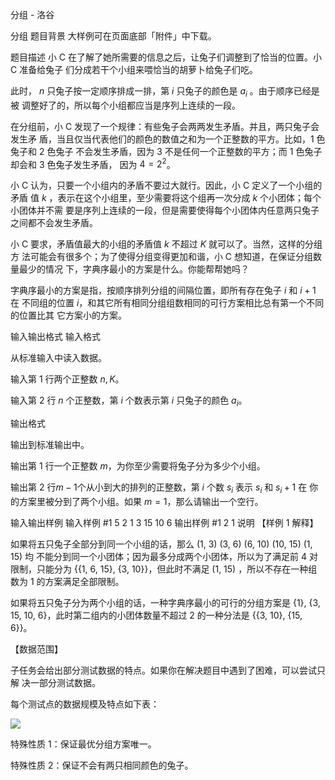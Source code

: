 



分组 - 洛谷














分组
题目背景
大样例可在页面底部「附件」中下载。

题目描述
小 C 在了解了她所需要的信息之后，让兔子们调整到了恰当的位置。小 C 准备给兔子 们分成若干个小组来喂恰当的胡萝卜给兔子们吃。

此时， $n$ 只兔子按一定顺序排成一排，第 $i$ 只兔子的颜色是 $a_i$ 。由于顺序已经是被 调整好了的，所以每个小组都应当是序列上连续的一段。

在分组前，小 C 发现了一个规律：有些兔子会两两发生矛盾。并且，两只兔子会发生矛 盾，当且仅当代表他们的颜色的数值之和为一个正整数的平方。比如，1 色兔子和 2 色兔子 不会发生矛盾，因为 3 不是任何一个正整数的平方；而 1 色兔子却会和 3 色兔子发生矛盾， 因为 $4 = 2^2$。

小 C 认为，只要一个小组内的矛盾不要过大就行。因此，小 C 定义了一个小组的矛盾 值 $k$ ，表示在这个小组里，至少需要将这个组再一次分成 $k$ 个小团体；每个小团体并不需 要是序列上连续的一段，但是需要使得每个小团体内任意两只兔子之间都不会发生矛盾。

小 C 要求，矛盾值最大的小组的矛盾值 $k$ 不超过 $K$ 就可以了。当然，这样的分组方 法可能会有很多个；为了使得分组变得更加和谐，小 C 想知道，在保证分组数量最少的情况 下，字典序最小的方案是什么。你能帮帮她吗？

字典序最小的方案是指，按顺序排列分组的间隔位置，即所有存在兔子 $i$ 和 $i + 1$ 在 不同组的位置 $i$，和其它所有相同分组组数相同的可行方案相比总有第一个不同的位置比其 它方案小的方案。

输入输出格式
输入格式

从标准输入中读入数据。

输入第 1 行两个正整数 $n,K$。

输入第 2 行 $n$ 个正整数，第 $i$ 个数表示第 $i$ 只兔子的颜色 $a_i$。

输出格式

输出到标准输出中。

输出第 1 行一个正整数 $m$，为你至少需要将兔子分为多少个小组。

输出第 2 行$m-1$个从小到大的排列的正整数，第 $i$ 个数 $s_i$ 表示 $s_i$ 和 $s_i + 1$ 在 你的方案里被分到了两个小组。如果 $m = 1$，那么请输出一个空行。

输入输出样例
输入样例 #1
5 2 
1 3 15 10 6
输出样例 #1
2
1 
说明
【样例 1 解释】

如果将五只兔子全部分到同一个小组的话，那么 (1, 3) (3, 6) (6, 10) (10, 15) (1, 15) 均 不能分到同一个小团体；因为最多分成两个小团体，所以为了满足前 4 对限制，只能分为 {{1, 6, 15}, {3, 10}}，但此时不满足 (1, 15) ，所以不存在一种组数为 1 的方案满足全部限制。


如果将五只兔子分为两个小组的话，一种字典序最小的可行的分组方案是 {1}, {3, 15, 10, 6}，此时第二组内的小团体数量不超过 2 的一种分法是 {{3, 10}, {15, 6}}。

【数据范围】

子任务会给出部分测试数据的特点。如果你在解决题目中遇到了困难，可以尝试只解 决一部分测试数据。

每个测试点的数据规模及特点如下表：

 
  ![](https://cdn.luogu.com.cn/upload/pic/9809.png) 

特殊性质 1：保证最优分组方案唯一。

特殊性质 2：保证不会有两只相同颜色的兔子。







